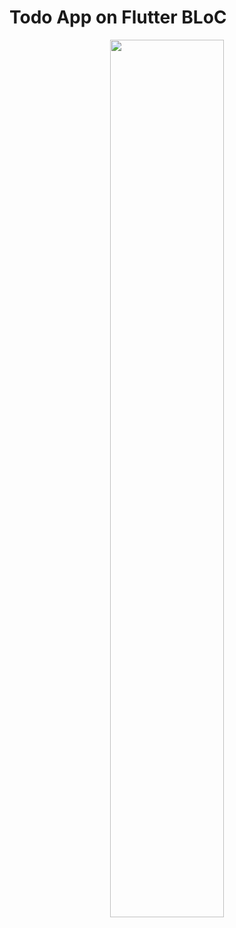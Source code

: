 # Todo App on Flutter BLoC

<p align="center" width="30%">
    <img width="60%" src="https://github.com/user-attachments/assets/18601630-977e-47b0-a444-8a294ba715ad">
</p>
